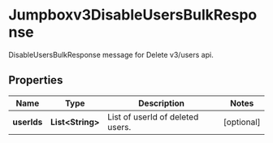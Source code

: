 

# Jumpboxv3DisableUsersBulkResponse

DisableUsersBulkResponse message for Delete v3/users api.

## Properties

| Name | Type | Description | Notes |
|------------ | ------------- | ------------- | -------------|
|**userIds** | **List&lt;String&gt;** | List of userId of deleted users. |  [optional] |



